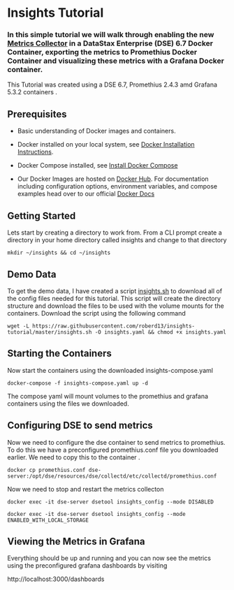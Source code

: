 # Insights Tutorial

### In this simple tutorial we will walk through enabling the new [Metrics Collector](https://docs.datastax.com/en/dse/6.7/dse-dev/datastax_enterprise/tools/metricsCollector/mcIntroduction.html) in a DataStax Enterprise (DSE) 6.7 Docker Container, exporting the metrics to Promethius Docker Container and visualizing these metrics with a Grafana Docker container. 

This Tutorial was created using a DSE 6.7, Promethius 2.4.3 amd Grafana 5.3.2 containers .

## Prerequisites

* Basic understanding of Docker images and containers. 

* Docker installed on your local system, see [Docker Installation Instructions](https://docs.docker.com/engine/installation/). 

* Docker Compose installed, see [Install Docker Compose](https://docs.docker.com/compose/install)

* Our Docker Images are hosted on [Docker Hub](https://hub.docker.com/r/datastax/dse-server/). For documentation including configuration options, environment variables, and compose examples head over to our official [Docker Docs](https://docs.datastax.com/en/docker/doc/index.html?utm_campaign=Docker_Cus_2019&utm_medium=web&utm_source=docker&utm_term=&utm_content=Web_DocsDocker)

## Getting Started

Lets start by creating a directory to work from.  From a CLI prompt create a directory in your home directory called insights and change to that directory


```
mkdir ~/insights && cd ~/insights
```

## Demo Data

To get the demo data, I have created a script [insights.sh](https://github.com/roberd13/insights-tutorial/blob/master/insights.sh) to download all of the config files needed for this tutorial. This script will create the directory structure and download the files to be used with the volume mounts for the containers. 
Download the script using the following command 

```
wget -L https://raw.githubusercontent.com/roberd13/insights-tutorial/master/insights.sh -O insights.yaml && chmod +x insights.yaml

```

## Starting the Containers

Now start the containers using the downloaded insights-compose.yaml 

```
docker-compose -f insights-compose.yaml up -d 
```

The compose yaml will mount volumes to the promethius and grafana containers using the files we downloaded.

## Configuring DSE to send metrics

Now we need to configure the dse container to send metrics to promethius. To do this we have a preconfigured promethius.conf file you downloaded earlier.  We need to copy this to the container .

```
docker cp promethius.conf dse-server:/opt/dse/resources/dse/collectd/etc/collectd/promethius.conf
```

Now we need to stop and restart the metrics collecton

```
docker exec -it dse-server dsetool insights_config --mode DISABLED
```

```
docker exec -it dse-server dsetool insights_config --mode ENABLED_WITH_LOCAL_STORAGE
```

## Viewing the Metrics in Grafana

Everything should be up and running and you can now see the metrics using the preconfigured grafana dashboards by visiting 

http://localhost:3000/dashboards


